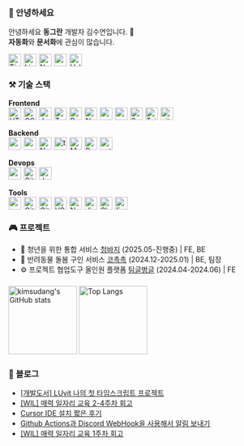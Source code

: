 ### 🦦 안녕하세요

안녕하세요 **동그란** 개발자 김수연입니다. 🍑 <br>
**자동화**와 **문서화**에 관심이 많습니다. 

<div style="display: flex; gap: 5px; flex-wrap: wrap">
  <a href="https://let-d0-study.tistory.com">
    <img src="http://img.shields.io/badge/Tistory-%23FF5722?style=for-the-badge&logo=Tistory&logoColor=ffffff" alt="Tistory Badge" height="25px" />
  </a>
  <a href="https://www.linkedin.com/in/%EC%88%98%EC%97%B0-%EA%B9%80-12o21/">
    <img src="https://img.shields.io/badge/linkedin-%230A66C2.svg?&style=for-the-badge&logo=linkedin&logoColor=white" alt="LinkedIn Badge" height="25px" />
  </a>
  <a href="#">
    <img src="https://img.shields.io/badge/resume-%23d197e8.svg?&style=for-the-badge" alt="Notion Badge" height="25px" />
  </a>
  <a href="mailto:kbsksy1221@naver.com"><img src="https://img.shields.io/badge/email-%23f2b3e5?style=flat-square&logo=gmail&logoColor=black" height="25px"></a>
  <a href="https://velog.io/@ksy1221">
    <img src="https://img.shields.io/badge/Velog-%2320C997?style=for-the-badge&logo=Velog&logoColor=ffffff" alt="Velog Badge" height="25px" />
  </a>
</div>

### ⚒️ 기술 스택

<div>
  <div><b>Frontend</b></div>
  <div style="display: flex; gap: 5px; flex-wrap: wrap">
    <img src="https://img.shields.io/badge/html5-%23E34F26.svg?&style=for-the-badge&logo=html5&logoColor=white" alt="HTML Badge" height="25px" />
    <img src="https://img.shields.io/badge/css-%23663399.svg?&style=for-the-badge&logo=css&logoColor=white" alt="CSS Badge" height="25px" />
    <img src="https://img.shields.io/badge/javascript-%23F7DF1E.svg?&style=for-the-badge&logo=javascript&logoColor=black" alt="JavaScript Badge" height="25px" />
    <img src="https://img.shields.io/badge/typescript-%233178C6.svg?&style=for-the-badge&logo=typescript&logoColor=white" alt="TypeScript Badge" height="25px" />
    <img src="https://img.shields.io/badge/react-%2361DAFB.svg?&style=for-the-badge&logo=react&logoColor=black" alt="React Badge" height="25px" />
    <img src="https://img.shields.io/badge/next.js-%23000000.svg?&style=for-the-badge&logo=next.js&logoColor=white" alt="Next.js Badge" height="25px" />
    <img src="https://img.shields.io/badge/zustand-%23552277.svg?&style=for-the-badge&logo=zustand&logoColor=black" alt="zustand Badge" height="25px" />
    <img src="https://img.shields.io/badge/reactquery-%23FF4154.svg?&style=for-the-badge&logo=reactquery&logoColor=white" alt="reactquery Badge" height="25px" />
    <img src="https://img.shields.io/badge/sass-%23CC6699.svg?&style=for-the-badge&logo=sass&logoColor=white" alt="Sass Badge" height="25px" />
    <img src="https://img.shields.io/badge/tailwind-%2306B6D4.svg?&style=for-the-badge&logo=tailwindcss&logoColor=white" alt="TailwindCSS Badge" height="25px" />
    <img src="https://img.shields.io/badge/vite-%23646CFF.svg?&style=for-the-badge&logo=vite&logoColor=white" alt="vite Badge" height="25px" />
  </div>
</div>
<br>
<div>
  <div><b>Backend</b></div>
  <div style="display: flex; gap: 5px; flex-wrap: wrap">
    <img src="https://img.shields.io/badge/nodejs-%235FA04E.svg?&style=for-the-badge&logo=node.js&logoColor=white" alt="nodejs Badge" height="25px" />
    <img src="https://img.shields.io/badge/express-%23000000.svg?&style=for-the-badge&logo=express&logoColor=white" alt="express Badge" height="25px" />
    <img src="https://img.shields.io/badge/nestjs-%23E0234E.svg?&style=for-the-badge&logo=nestjs&logoColor=white" alt="NestJS Badge" height="25px" />
    <img src="https://img.shields.io/badge/typeorm-%23FE0803.svg?&style=for-the-badge&logo=typeorm&logoColor=white" alt="typeorm Badge" height="25px" />
    <img src="https://img.shields.io/badge/mysql-%234479A1.svg?&style=for-the-badge&logo=mysql&logoColor=white" alt="MySQL Badge" height="25px" />
    <img src="https://img.shields.io/badge/redis-%23DC382D.svg?&style=for-the-badge&logo=redis&logoColor=white" alt="Redis Badge" height="25px" />
    <img src="https://img.shields.io/badge/python-%233776AB.svg?&style=for-the-badge&logo=python&logoColor=white" alt="python Badge" height="25px" />
  </div>
</div>
<br>
<div>
  <div><b>Devops</b></div>
  <div style="display: flex; gap: 5px; flex-wrap: wrap">
    <img src="https://img.shields.io/badge/vercel-%23000000?style=for-the-badge&logo=vercel&logoColor=white" alt="vercel Badge" height="25px" />
    <img src="https://img.shields.io/badge/githubactions-%232088FF?style=for-the-badge&logo=githubactions&logoColor=white" alt="Github Actions Badge" height="25px" />
    <img src="https://img.shields.io/badge/docker-%232496ED?style=for-the-badge&logo=docker&logoColor=white" alt="docker Badge" height="25px" />
  </div>
</div>
<br>
<div>
  <div><b>Tools</b></div>
  <div style="display: flex; gap: 5px; flex-wrap: wrap">
    <img src="https://img.shields.io/badge/aws-%23002663.svg?&style=for-the-badge" alt="aws Badge" height="25px" />
    <img src="https://img.shields.io/badge/git-%23F05032.svg?&style=for-the-badge&logo=git&logoColor=white" alt="Git Badge" height="25px" />
    <img src="https://img.shields.io/badge/github-%23181717.svg?&style=for-the-badge&logo=github&logoColor=white" alt="GitHub Badge" height="25px" />
    <img src="https://img.shields.io/badge/VSCode-%23007ACC.svg?&style=for-the-badge" alt="VS Code Badge" height="25px" />
    <img src="https://img.shields.io/badge/notion-%23000000.svg?&style=for-the-badge&logo=notion&logoColor=white" alt="Notion Badge" height="25px" />
    <img src="https://img.shields.io/badge/discord-%235865F2.svg?&style=for-the-badge&logo=discord&logoColor=white" alt="discord Badge" height="25px" />
    <img src="https://img.shields.io/badge/slack-%234A154B.svg?&style=for-the-badge&logo=slack&logoColor=white" alt="Slack Badge" height="25px" />
    <img src="https://img.shields.io/badge/figma-%23F24E1E.svg?&style=for-the-badge&logo=figma&logoColor=white" alt="figma Badge" height="25px" />
  </div>
</div>

### 🎮 프로젝트
- 👖 청년을 위한 통합 서비스 [청바지](https://github.com/ezen-benttod) (2025.05-진행중) | FE, BE
- 🐶 반려동물 돌봄 구인 서비스 [코촉촉](https://github.com/kimsudang/ko-chock-chock-backend) (2024.12-2025.01) | BE, 팀장
- ⚙️ 프로젝트 협업도구 올인원 플랫폼 [팀글벙글](https://github.com/kimsudang/passion-mansour-teambeam-frontend) (2024.04-2024.06) | FE

### 

<div>
  <img 
    height="135em" 
    src="https://github-readme-stats.vercel.app/api?username=kimsudang&hide=stars,&show=discussions_answered,$show_icons=true&bg_color=00000000&theme=buefy" 
    alt="kimsudang's GitHub stats" 
  />
  <img 
    height="135em" 
    src="https://github-readme-stats.vercel.app/api/top-langs/?username=kimsudang&layout=compact&langs_count=6&theme=buefy" 
    alt="Top Langs" 
  />
</div>

### 📕 블로그

<ul><li><a href='https://let-d0-study.tistory.com/entry/%EA%B0%9C%EB%B0%9C%EB%8F%84%EC%84%9C-LUvit-%EB%82%98%EC%9D%98-%EC%B2%AB-%ED%83%80%EC%9E%84%EC%8A%A4%ED%81%AC%EB%A6%BD%ED%8A%B8-%ED%94%84%EB%A1%9C%EC%A0%9D%ED%8A%B8' target='_blank'>[개발도서] LUvit 나의 첫 타임스크립트 프로젝트</a></li><li><a href='https://let-d0-study.tistory.com/entry/WIL-%EB%A7%A4%EB%A0%A5-%EC%9D%BC%EC%9E%90%EB%A6%AC-%EA%B5%90%EC%9C%A1-2-4%EC%A3%BC%EC%B0%A8-%ED%9A%8C%EA%B3%A0' target='_blank'>[WIL] 매력 일자리 교육 2-4주차 회고</a></li><li><a href='https://let-d0-study.tistory.com/entry/Cursor-IDE-%EC%84%A4%EC%B9%98-%EC%A7%A7%EC%9D%80-%ED%9B%84%EA%B8%B0' target='_blank'>Cursor IDE 설치 짧은 후기</a></li><li><a href='https://let-d0-study.tistory.com/entry/Github-Actions-Discord-WebHook-%EC%82%AC%EC%9A%A9%ED%95%B4%EC%84%9C-%EC%95%8C%EB%A6%BC-%EB%B3%B4%EB%82%B4%EA%B8%B0' target='_blank'>Github Actions과 Discord WebHook을 사용해서 알림 보내기</a></li><li><a href='https://let-d0-study.tistory.com/entry/WIL-%EB%A7%A4%EB%A0%A5-%EC%9D%BC%EC%9E%90%EB%A6%AC-%EA%B5%90%EC%9C%A1-1%EC%A3%BC%EC%B0%A8-%ED%9A%8C%EA%B3%A0' target='_blank'>[WIL] 매력 일자리 교육 1주차 회고</a></li></ul>